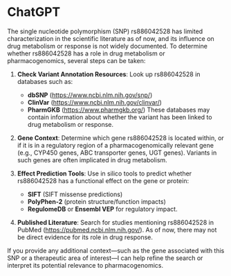 # ChatGPT

The single nucleotide polymorphism (SNP) rs886042528 has limited characterization in the scientific literature as of now, and its influence on drug metabolism or response is not widely documented. To determine whether rs886042528 has a role in drug metabolism or pharmacogenomics, several steps can be taken:

1. **Check Variant Annotation Resources**: Look up rs886042528 in databases such as:
   - **dbSNP** (https://www.ncbi.nlm.nih.gov/snp/)
   - **ClinVar** (https://www.ncbi.nlm.nih.gov/clinvar/)
   - **PharmGKB** (https://www.pharmgkb.org/)
   These databases may contain information about whether the variant has been linked to drug metabolism or response.

2. **Gene Context**: Determine which gene rs886042528 is located within, or if it is in a regulatory region of a pharmacogenomically relevant gene (e.g., CYP450 genes, ABC transporter genes, UGT genes). Variants in such genes are often implicated in drug metabolism.

3. **Effect Prediction Tools**: Use in silico tools to predict whether rs886042528 has a functional effect on the gene or protein:
   - **SIFT** (SIFT missense predictions)
   - **PolyPhen-2** (protein structure/function impacts)
   - **RegulomeDB** or **Ensembl VEP** for regulatory impact.

4. **Published Literature**: Search for studies mentioning rs886042528 in PubMed (https://pubmed.ncbi.nlm.nih.gov/). As of now, there may not be direct evidence for its role in drug response.

If you provide any additional context—such as the gene associated with this SNP or a therapeutic area of interest—I can help refine the search or interpret its potential relevance to pharmacogenomics.